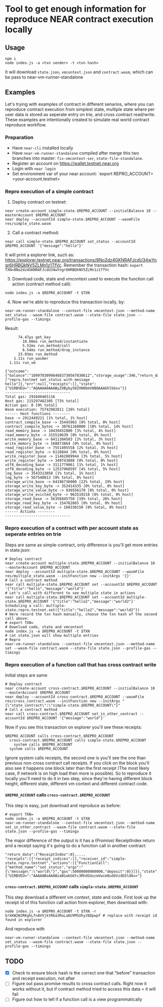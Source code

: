 # Tool to get enough information for reproduce NEAR contract execution locally

## Usage

```
npm i
node index.js -a <txn sender> -t <txn hash>
```

It will download `state.json`, `vmcontext.json` and `contract.wasm`, which can be pass to near-vm-runner-standalone

## Examples

Let's trying with examples of contract in different senarios, where you can reproduce contract execution from simplest state, multiple state where per user data is stored as seperate entry on trie, and cross contract read/write. These examples are intentionally created to simulate real world contract reproduce workflow.

### Preparation

- Have `near-cli` installed locally
- Have `near-vm-runner-standalone` compiled after merge this two branches into master: `fix-vmcontext-ser`, `state-file-standalone`.
- Register an account on https://wallet.testnet.near.org
- Login with `near login`
- Set environment var of your near account: `export REPRO_ACCOUNT=<your-account.testnet>

### Repro execution of a simple contract

1. Deploy contract on testnet:

```
near create-account simple-state.$REPRO_ACCOUNT --initialBalance 10 --masterAccount $REPRO_ACCOUNT
near deploy --accountId simple-state.$REPRO_ACCOUNT --wasmFile res/simple_state.wasm
```

2. Call a contract method:

```
near call simple-state.$REPRO_ACCOUNT set_status --accountId $REPRO_ACCOUNT '{"message":"hello"}'
```

It will print a explorer link, such as: https://explorer.testnet.near.org/transactions/8No2dz4GKNRAFJcdU34wYngr6HRBQkNV5ZLMn1z1TfVc. Remember the transaction hash: `export TXN=8No2dz4GKNRAFJcdU34wYngr6HRBQkNV5ZLMn1z1TfVc`

3. Download code, state and vmcontext used to execute the function call action (contract method call):

```
node index.js -a $REPRO_ACCOUNT -t $TXN
```

4. Now we're able to reproduce this transaction locally, by:

```
near-vm-runner-standalone --context-file vmcontext.json --method-name set_status --wasm-file contract.wasm --state-file state.json --profile-gas --timings
```

Result:

```
      74.47µs get_key
        10.86ms run_method/instantiate
        5.52ms run_method/call
        6.54ms run_method/drop_instance
      23.03ms run_method
    1.11s run_wasmer
  1.11s run_vm

{"outcome":{"balance":"189978309984683730567830612","storage_usage":346,"return_data":"None","burnt_gas":291040465116,"used_gas":291040465116,"logs":["repro.testnet set_status with message hello"]},"err":null,"receipts":[],"state":{"U1RBVEU=":"AQAAAA0AAAByZXByby50ZXN0bmV0BQAAAGhlbGxv"}}
------------------------------
Total gas: 291040465116
Host gas: 215297482305 [73% total]
Action gas: 0 [0% total]
Wasm execution: 75742982811 [26% total]
------ Host functions --------
base -> 2912449221 [1% total, 1% host]
contract_compile_base -> 35445963 [0% total, 0% host]
contract_compile_bytes -> 30761160000 [10% total, 14% host]
read_memory_base -> 10439452800 [3% total, 4% host]
read_memory_byte -> 315510639 [0% total, 0% host]
write_memory_base -> 8411384583 [2% total, 3% host]
write_memory_byte -> 168873864 [0% total, 0% host]
read_register_base -> 7551495558 [2% total, 3% host]
read_register_byte -> 6110844 [0% total, 0% host]
write_register_base -> 11462089944 [3% total, 5% host]
write_register_byte -> 349743888 [0% total, 0% host]
utf8_decoding_base -> 3111779061 [1% total, 1% host]
utf8_decoding_byte -> 12537960597 [4% total, 5% host]
log_base -> 3543313050 [1% total, 1% host]
log_byte -> 567548013 [0% total, 0% host]
storage_write_base -> 64196736000 [22% total, 29% host]
storage_write_key_byte -> 352414335 [0% total, 0% host]
storage_write_value_byte -> 930556170 [0% total, 0% host]
storage_write_evicted_byte -> 963519210 [0% total, 0% host]
storage_read_base -> 56356845750 [19% total, 26% host]
storage_read_key_byte -> 154762665 [0% total, 0% host]
storage_read_value_byte -> 168330150 [0% total, 0% host]
------ Actions --------
------------------------------
```

### Repro execution of a contract with per account state as seperate entries on trie

Steps are same as simple-contract, only difference is you'll get more entries in state.json:

```
# Deploy contract
near create-account multiple-state.$REPRO_ACCOUNT --initialBalance 10 --masterAccount $REPRO_ACCOUNT
near deploy --accountId multiple-state.$REPRO_ACCOUNT --wasmFile res/multiple_state.wasm --initFunction new --initArgs '{}'
# Call a contract method
near call multiple-state.$REPRO_ACCOUNT set --accountId $REPRO_ACCOUNT '{"title":"hello","message":"world"}'
# Let's call with different to see multiple state in actions
near call multiple-state.$REPRO_ACCOUNT set --accountId multiple-state.$REPRO_ACCOUNT '{"title":"hello2","message":"world2"}'
Scheduling a call: multiple-state.repro.testnet.set({"title":"hello2","message":"world2"})
# Here record the txn hash manually, choose the txn hash of the second call above:
# export TXN=
# Download code, state and vmcontext
node index.js -a $REPRO_ACCOUNT -t $TXN
# cat state.json will show multiple entries
# Repro
near-vm-runner-standalone --context-file vmcontext.json --method-name set --wasm-file contract.wasm --state-file state.json --profile-gas --timings
```

### Repro execution of a function call that has cross contract write

Initial steps are same

```
# Deploy contract
near create-account cross-contract.$REPRO_ACCOUNT --initialBalance 10 --masterAccount $REPRO_ACCOUNT
near deploy --accountId cross-contract.$REPRO_ACCOUNT --wasmFile res/cross_contract.wasm --initFunction new --initArgs "{\"state_contract\":\"simple-state.$REPRO_ACCOUNT\"}"
# Call a contract method
near call cross-contract.$REPRO_ACCOUNT set_in_other_contract --accountId $REPRO_ACCOUNT '{"message":"world"}'
```

Now if you see this transaction on explorer you'll see these receipts:

```
$REPRO_ACCOUNT calls cross-contract.$REPRO_ACCOUNT
  cross-contract.$REPRO_ACCOUNT calls simple-state.$REPRO_ACCOUNT
    system calls $REPRO_ACCOUNT
  system calls $REPRO_ACCOUNT
```

Ignore system calls receipts, the second one is you'll see the one than previous non-cross contract call receipts. If you click on the block you'll also see it happens one block later than the first receipt (The most likely case, if network is on high load then more is possible). So to reproduce it locally you'll need to do it in two step, since they're having different block height, different state, different vm context and different contract code.

#### `$REPRO_ACCOUNT` calls `cross-contract.$REPRO_ACCOUNT`

This step is easy, just download and reproduce as before:

```
# export TXN=
node index.js -a $REPRO_ACCOUNT -t $TXN
near-vm-runner-standalone --context-file vmcontext.json --method-name set_in_other_contract --wasm-file contract.wasm --state-file state.json --profile-gas --timings
```

The major difference of the output is it has a (Promise) ReceiptIndex return and a receipt saying it's going to do a function call in another contract:

```
"return_data":{"ReceiptIndex":0},...,
"receipts":[{"receipt_indices":[],"receiver_id":"simple-state.repro.testnet","actions":[{"FunctionCall":{"method_name":"set_status","args":"{\"message\":\"world\"}","gas":50000000000000,"deposit":0}}]}],"state":{"U1RBVEU=":"AAAAABoAAABzaW1wbGUtc3RhdGUucmVwcm8udGVzdG5ldA=="}
```

#### `cross-contract.$REPRO_ACCOUNT` calls `simple-state.$REPRO_ACCOUNT`

This step download a different vm context, state and code. First look up the receipt id of this function call action from explorer, then download with:

```
node index.js -a $REPRO_ACCOUNT -t $TXN -r GrkKW2WJRKgkLfnAVVjktRba3RoLa6UVMSUhyJ6Dpwpf # replace with receipt id found in explorer
```

And reproduce with

```
near-vm-runner-standalone --context-file vmcontext.json --method-name set_status --wasm-file contract.wasm --state-file state.json --profile-gas --timings
```

## TODO

- [x] Check to ensure block hash is the correct one that "before" transaction and receipt execution, not after
- [ ] Figure out pass promise results to cross contract calls. Right now it works without it, but if contract method tried to access this data = it will fail
- [ ] Figure out how to tell if a function call is a view programmatically
